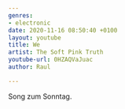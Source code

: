 ```yaml
---
genres:
- electronic
date: 2020-11-16 08:50:40 +0100
layout: youtube
title: We
artist: The Soft Pink Truth
youtube-url: 0HZAQVaJuac
author: Raul

---
```

Song zum Sonntag.